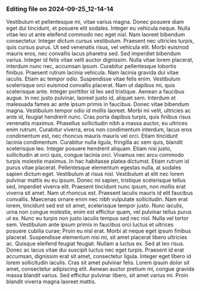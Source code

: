 

### Editing file on 2024-09-25_12-14-14

Vestibulum et pellentesque mi, vitae varius magna. Donec posuere diam eget dui tincidunt, et posuere elit sodales. Integer eu vehicula neque. Nulla vitae leo ut ante eleifend commodo nec eget nisl. Nam laoreet bibendum consectetur. Integer dictum cursus vestibulum. Praesent nec ultricies turpis, quis cursus purus. Ut sed venenatis risus, vel vehicula elit. Morbi euismod mauris eros, nec convallis lacus pharetra sed. Sed imperdiet bibendum varius.
Integer id felis vitae velit auctor dignissim. Nulla vitae lorem placerat, interdum nunc nec, accumsan ipsum. Curabitur pellentesque lobortis finibus. Praesent rutrum lacinia vehicula. Nam lacinia gravida dui vitae iaculis. Etiam ac tempor odio. Suspendisse vitae felis enim. Vestibulum scelerisque orci euismod convallis placerat. Nam ut dapibus mi, quis scelerisque ante. Integer porttitor id leo sed tristique. Aenean a faucibus augue. In nec justo pulvinar, laoreet justo id, aliquet sem. Interdum et malesuada fames ac ante ipsum primis in faucibus. Donec vitae bibendum magna. Vestibulum tempor odio id mollis laoreet. Morbi mi velit, ultricies ac ante id, feugiat hendrerit nunc.
Cras porta dapibus turpis, quis finibus risus venenatis maximus. Phasellus sollicitudin nibh a massa auctor, eu ultrices enim rutrum. Curabitur viverra, eros non condimentum interdum, lacus eros condimentum est, nec rhoncus mauris mauris vel orci. Etiam tincidunt lacinia condimentum. Curabitur nulla ligula, fringilla ac sem quis, blandit scelerisque leo. Integer posuere hendrerit aliquam. Etiam nisi justo, sollicitudin at orci quis, congue lacinia orci. Vivamus nec arcu commodo turpis molestie maximus. In hac habitasse platea dictumst.
Etiam rutrum id purus vitae placerat. Pellentesque elementum egestas nulla, at sodales sapien dictum eget. Vestibulum at risus nisl. Vestibulum at elit nec lorem pulvinar mattis eu eu ipsum. Donec mi sapien, tristique scelerisque tellus sed, imperdiet viverra elit. Praesent tincidunt nunc ipsum, non mollis erat viverra sit amet. Nam ut rhoncus est. Praesent iaculis mauris id elit faucibus convallis. Maecenas ornare enim nec nibh vulputate sollicitudin. Nam erat lorem, tincidunt sed est sit amet, scelerisque tempor justo. Nunc iaculis, urna non congue molestie, enim est efficitur quam, vel pulvinar tellus purus ut ex. Nunc eu turpis non justo iaculis tempus sed nec nisl.
Nulla vel tortor sem. Vestibulum ante ipsum primis in faucibus orci luctus et ultrices posuere cubilia curae; Proin eu nisl erat. Morbi at neque eget ipsum finibus placerat. Suspendisse elementum nisi mi, sit amet placerat libero ultricies ac. Quisque eleifend feugiat feugiat. Nullam a luctus ex. Sed at leo risus. Donec ac lacus vitae dui suscipit luctus nec eget turpis. Praesent id erat accumsan, dignissim erat sit amet, consectetur ligula. Integer eget libero id lorem sollicitudin iaculis. Cras sit amet pulvinar felis. Lorem ipsum dolor sit amet, consectetur adipiscing elit. Aenean auctor pretium mi, congue gravida massa blandit varius. Sed efficitur pulvinar libero, sit amet varius mi. Proin blandit viverra magna laoreet mattis.


